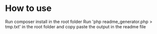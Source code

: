 # How to use
Run composer install in the root folder
Run 'php readme_generator.php > tmp.txt' in the root folder and copy paste the output in the readme file
